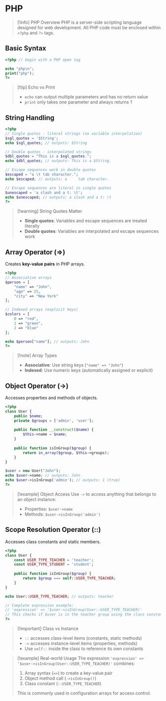 # PHP

> [!info] PHP Overview
> PHP is a server-side scripting language designed for web development. All PHP code must be enclosed within `<?php` and `?>` tags.

## Basic Syntax

```php
<?php // begin with a PHP open tag

echo "php\n";
print("php");
?>
```

> [!tip] Echo vs Print
> - `echo` can output multiple parameters and has no return value
> - `print` only takes one parameter and always returns 1

## String Handling

```php
<?php
// Single quotes - literal strings (no variable interpolation)
$sgl_quotes = '$String';
echo $sgl_quotes; // outputs: $String

// Double quotes - interpolated strings
$dbl_quotes = "This is a $sgl_quotes.";
echo $dbl_quotes; // outputs: This is a $String.

// Escape sequences work in double quotes
$escaped = "a \t tab character.";
echo $escaped; // outputs: a 	 tab character.

// Escape sequences are literal in single quotes
$unescaped = 'a slash and a t: \t';
echo $unescaped; // outputs: a slash and a t: \t
?>
```

> [!warning] String Quotes Matter
> - **Single quotes**: Variables and escape sequences are treated literally
> - **Double quotes**: Variables are interpolated and escape sequences work

## Array Operator (=>)

Creates **key-value pairs** in PHP arrays.

```php
<?php
// Associative arrays
$person = [
    "name" => "John",
    "age" => 25,
    "city" => "New York"
];

// Indexed arrays (explicit keys)
$colors = [
    0 => "red",
    1 => "green", 
    2 => "blue"
];

echo $person["name"]; // outputs: John
?>
```

> [!note] Array Types
> - **Associative**: Use string keys (`"name" => "John"`)
> - **Indexed**: Use numeric keys (automatically assigned or explicit)

## Object Operator (->)

Accesses properties and methods of objects.

```php
<?php
class User {
    public $name;
    private $groups = ['admin', 'user'];
    
    public function __construct($name) {
        $this->name = $name;
    }
    
    public function isInGroup($group) {
        return in_array($group, $this->groups);
    }
}

$user = new User("John");
echo $user->name; // outputs: John
echo $user->isInGroup('admin'); // outputs: 1 (true)
?>
```

> [!example] Object Access
> Use `->` to access anything that belongs to an object instance:
> - Properties: `$user->name`
> - Methods: `$user->isInGroup('admin')`

## Scope Resolution Operator (::)

Accesses class constants and static members.

```php
<?php
class User {
    const USER_TYPE_TEACHER = 'teacher';
    const USER_TYPE_STUDENT = 'student';
    
    public function isInGroup($group) {
        return $group === self::USER_TYPE_TEACHER;
    }
}

echo User::USER_TYPE_TEACHER; // outputs: teacher

// Complete expression example:
// 'expression' => '$user->isInGroup(User::USER_TYPE_TEACHER)'
// This checks if $user is in the teacher group using the class constant
?>
```

> [!important] Class vs Instance
> - `::` accesses class-level items (constants, static methods)
> - `->` accesses instance-level items (properties, methods)
> - Use `self::` inside the class to reference its own constants

> [!example] Real-world Usage
> The expression `'expression' => '$user->isInGroup(User::USER_TYPE_TEACHER)'` combines:
> 1. Array syntax (`=>`) to create a key-value pair
> 2. Object method call (`->isInGroup()`) 
> 3. Class constant (`::USER_TYPE_TEACHER`)
> 
> This is commonly used in configuration arrays for access control.